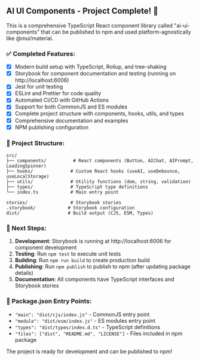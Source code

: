 <!-- Use this file to provide workspace-specific custom instructions to Copilot. For more details, visit https://code.visualstudio.com/docs/copilot/copilot-customization#_use-a-githubcopilotinstructionsmd-file -->

## AI UI Components - Project Complete! 🎉

This is a comprehensive TypeScript React component library called "ai-ui-components" that can be published to npm and used platform-agnostically like @mui/material.

### ✅ Completed Features:
- [x] Modern build setup with TypeScript, Rollup, and tree-shaking
- [x] Storybook for component documentation and testing (running on http://localhost:6006)
- [x] Jest for unit testing
- [x] ESLint and Prettier for code quality  
- [x] Automated CI/CD with GitHub Actions
- [x] Support for both CommonJS and ES modules
- [x] Complete project structure with components, hooks, utils, and types
- [x] Comprehensive documentation and examples
- [x] NPM publishing configuration

### 📁 Project Structure:
```
src/
├── components/          # React components (Button, AIChat, AIPrompt, LoadingSpinner)
├── hooks/              # Custom React hooks (useAI, useDebounce, useLocalStorage)
├── utils/              # Utility functions (dom, string, validation)
├── types/              # TypeScript type definitions
└── index.ts            # Main entry point

stories/                # Storybook stories
.storybook/            # Storybook configuration
dist/                  # Build output (CJS, ESM, Types)
```

### 🚀 Next Steps:
1. **Development**: Storybook is running at http://localhost:6006 for component development
2. **Testing**: Run `npm test` to execute unit tests
3. **Building**: Run `npm run build` to create production build
4. **Publishing**: Run `npm publish` to publish to npm (after updating package details)
5. **Documentation**: All components have TypeScript interfaces and Storybook stories

### 📝 Package.json Entry Points:
- `"main": "dist/cjs/index.js"` - CommonJS entry point
- `"module": "dist/esm/index.js"` - ES modules entry point  
- `"types": "dist/types/index.d.ts"` - TypeScript definitions
- `"files": ["dist", "README.md", "LICENSE"]` - Files included in npm package

The project is ready for development and can be published to npm!
